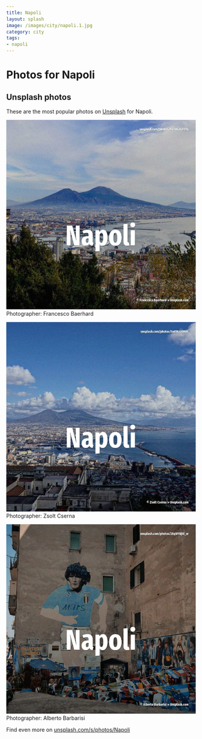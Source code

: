 ```yaml
---
title: Napoli
layout: splash
image: /images/city/napoli.1.jpg
category: city
tags:
- napoli
---
```

# Photos for Napoli
 
## Unsplash photos
These are the most popular photos on [Unsplash](https://unsplash.com) for Napoli.
 
![Napoli](/images/city/napoli.1.jpg)
Photographer:  Francesco Baerhard
 
![Napoli](/images/city/napoli.2.jpg)
Photographer:  Zsolt Cserna
 
![Napoli](/images/city/napoli.3.jpg)
Photographer:  Alberto Barbarisi
 
Find even more on [unsplash.com/s/photos/Napoli](https://unsplash.com/s/photos/Napoli)
 
